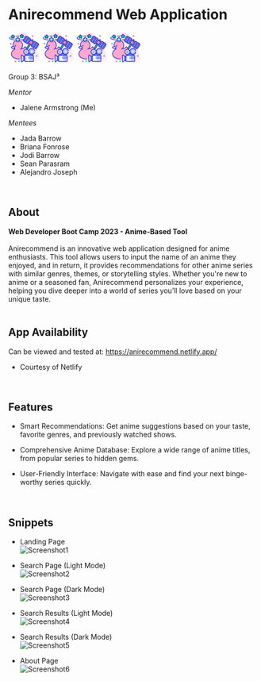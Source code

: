 # Anirecommend Web Application
![ani_icon](favicon.png) ![ani_icon](favicon.png) ![ani_icon](favicon.png) ![ani_icon](favicon.png)

Group 3: BSAJ³

_Mentor_
- Jalene Armstrong (Me)

_Mentees_
- Jada Barrow
- Briana Fonrose
- Jodi Barrow
- Sean Parasram
- Alejandro Joseph
<br>

## About

**Web Developer Boot Camp 2023 - Anime-Based Tool**<br><br>
Anirecommend is an innovative web application designed for anime enthusiasts. This tool allows users to input the name of an anime they enjoyed, and in return, it provides recommendations for other anime series with similar genres, themes, or storytelling styles. Whether you're new to anime or a seasoned fan, Anirecommend personalizes your experience, helping you dive deeper into a world of series you’ll love based on your unique taste.
<br><br>

## App Availability

Can be viewed and tested at: https://anirecommend.netlify.app/
- Courtesy of Netlify
<br>

## Features

- Smart Recommendations: Get anime suggestions based on your taste, favorite genres, and previously watched shows.
  
- Comprehensive Anime Database: Explore a wide range of anime titles, from popular series to hidden gems.
  
- User-Friendly Interface: Navigate with ease and find your next binge-worthy series quickly.
<br>

## Snippets

- Landing Page<br>
![Screenshot1](https://i.imgur.com/SamVKEQ.png)

- Search Page (Light Mode)<br>
![Screenshot2](https://i.imgur.com/ISAUKZ7.png)

- Search Page (Dark Mode)<br>
![Screenshot3](https://i.imgur.com/zT1iW6D.png)

- Search Results (Light Mode)<br>
![Screenshot4](https://i.imgur.com/smbjkrq.png)

- Search Results (Dark Mode)<br>
![Screenshot5](https://i.imgur.com/DrxbghE.png)

- About Page<br>
![Screenshot6](https://i.imgur.com/8BiPh20.png)
